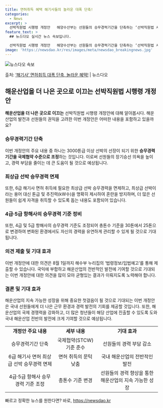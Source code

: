 ```yaml
---
title: 면허취득 혜택 해기사들의 놀라운 대폭 단축!
categories:
  - News
excerpt: >
  선박직원법 시행령 개정안   해양수산부는 선원들의 승무경력기간을 단축하는 ‘선박직원법 시행령’ 개정안을 마련…
feature_text: >
  ## 뉴스다오 실시간 뉴스 속보입니다.

  선박직원법 시행령 개정안   해양수산부는 선원들의 승무경력기간을 단축하는 ‘선박직원법 시행령’ 개정안을 마련…
image: 'https://newsdao.kr/res/images/meta/newsdao_breakingnews.jpg'
---
```


![뉴스다오 속보](https://newsdao.kr/res/images/meta/newsdao_breakingnews.jpg)

<p>출처: <a href="https://newsdao.kr/4321" rel="dofollow">‘해기사’ 면허취득 대폭 단축, 놀라운 혜택!</a> | 뉴스다오</p>

<h2 data-ke-size="size26">해운산업을 더 나은 곳으로 이끄는 선박직원법 시행령 개정안</h2>
<p data-ke-size="size16"><b>해운산업을 더 나은 곳으로 이끄는</b> 선박직원법 시행령 개정안에 대해 알아봅시다. 해운산업의 발전과 선원들의 권익을 고려한 이번 개정안은 어떠한 내용을 포함하고 있을까요?</p>

<h3 data-ke-size="size24"><b>승무경력기간 단축</b></h3>
<p data-ke-size="size16">이번 개정안의 주요 내용 중 하나는 3000톤급 이상 선박의 선장이 되기 위한 <b>승무경력기간을 국제협약 수준으로 조정</b>하는 것입니다. 이로써 선원들의 장기승선 의욕을 높이고, 경력 부담을 줄이는 데 큰 도움이 될 것으로 예상됩니다.</p>

<h3 data-ke-size="size24"><b>최상급 선박 승무경력 면제</b></h3>
<p data-ke-size="size16">또한, 6급 해기사 면허 취득에 필요한 최상급 선박 승무경력을 면제하고, 최상급 선박이라는 용어 대신 톤급 및 추진력(kW수)을 명확히 제시하여 혼란을 방지하며, 더 많은 선원들이 쉽게 자격을 취득할 수 있도록 돕는 내용도 포함되어 있습니다.</p>

<h3 data-ke-size="size24"><b>4급·5급 항해사의 승무경력 기준 정비</b></h3>
<p data-ke-size="size16">또한, 4급 및 5급 항해사의 승무경력 기준도 조정되어 총톤수 기준을 30톤에서 25톤으로 변경하여 변화된 환경에서도 자신의 경력을 유연하게 관리할 수 있게 될 것으로 기대됩니다.</p>

<h3 data-ke-size="size24"><b>의견 제출 및 기대 효과</b></h3>
<p data-ke-size="size16">이번 개정안에 대한 의견은 8월 1일까지 해수부 누리집의 ‘법령정보/입법예고’를 통해 제출할 수 있습니다. 국익에 부합하고 해운산업의 전반적인 발전에 기여할 것으로 기대되는 이번 개정안에 대한 의견을 많이 모아 균형있는 결과가 이뤄지도록 노력해야 합니다.</p>

<h3 data-ke-size="size24"><b>결론 및 기대 효과</b></h3>
<p data-ke-size="size16">해운산업의 지속 가능한 성장을 위해 중요한 첫걸음이 될 것으로 기대되는 이번 개정안은 국내 선원들에게 더 나은 근무 환경과 경력 발전의 기회를 제공할 것입니다. 또한, 해운산업의 국제 경쟁력을 강화하고, 더 많은 청년들이 해당 산업에 진출할 수 있도록 도와 국내 해운산업 전반의 발전에 크게 기여할 것으로 예상됩니다.</p>

<table>
	<tr>
		<td style="text-align: center; height: 17px;"><b>개정안 주요 내용</b></td>
		<td style="text-align: center; height: 17px;"><b>세부 내용</b></td>
		<td style="text-align: center; height: 17px;"><b>기대 효과</b></td>
	</tr>
	<tr>
		<td style="text-align: center; height: 17px;">승무경력기간 단축</td>
		<td style="text-align: center; height: 17px;">국제협약(STCW) 기준 준수</td>
		<td style="text-align: center; height: 17px;">선원들의 경력 부담 감소</td>
	</tr>
	<tr>
		<td style="text-align: center; height: 17px;">6급 해기사 면허 최상급 선박 승무경력 면제</td>
		<td style="text-align: center; height: 17px;">면허 취득의 문턱 낮춤</td>
		<td style="text-align: center; height: 17px;">국내 해운산업의 전반적인 발전</td>
	</tr>
	<tr>
		<td style="text-align: center; height: 17px;">4급·5급 항해사 승무경력 기준 조정</td>
		<td style="text-align: center; height: 17px;">총톤수 기준 변경</td>
		<td style="text-align: center; height: 17px;">선원들의 경력 향상을 통한 해운산업의 지속 가능한 성장</td>
	</tr>
</table> 

빠르고 정확한 뉴스를 원한다면? 바로, <a href="https://newsdao.kr" rel="dofollow">https://newsdao.kr</a>


